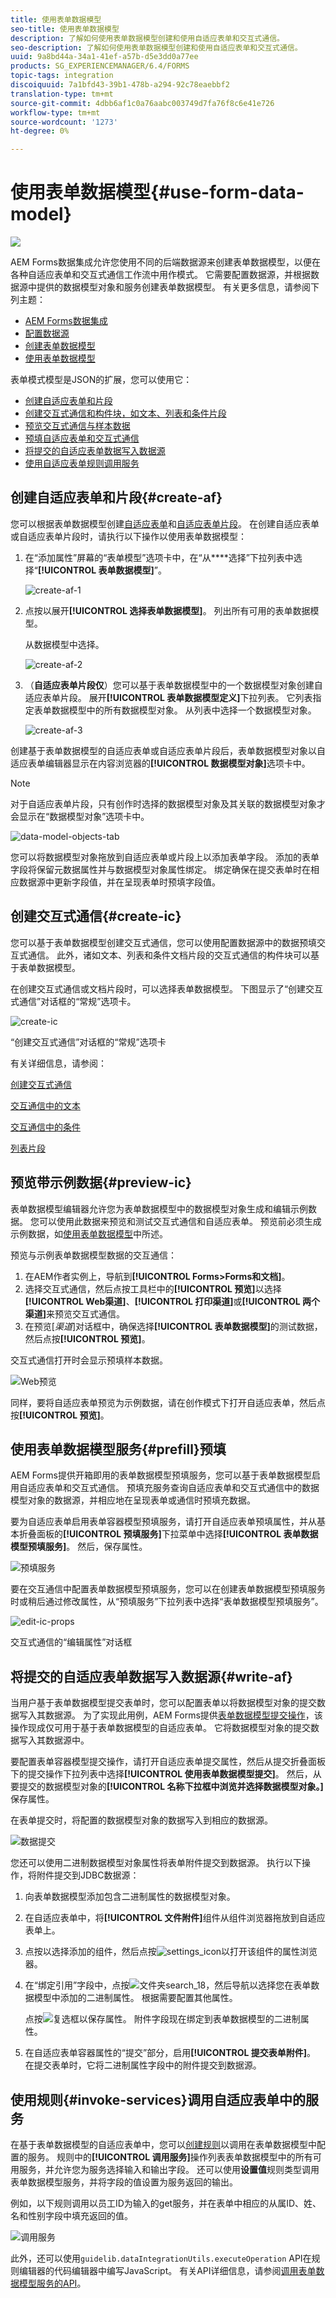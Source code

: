 ```yaml
---
title: 使用表单数据模型
seo-title: 使用表单数据模型
description: 了解如何使用表单数据模型创建和使用自适应表单和交互式通信。
seo-description: 了解如何使用表单数据模型创建和使用自适应表单和交互式通信。
uuid: 9a8bd44a-34a1-41ef-a57b-d5e3dd0a77ee
products: SG_EXPERIENCEMANAGER/6.4/FORMS
topic-tags: integration
discoiquuid: 7a1bfd43-39b1-478b-a294-92c78eaebbf2
translation-type: tm+mt
source-git-commit: 4dbb6af1c0a76aabc003749d7fa76f8c6e41e726
workflow-type: tm+mt
source-wordcount: '1273'
ht-degree: 0%

---
```



# 使用表单数据模型{#use-form-data-model}

![](do-not-localize/data-integeration.png)

AEM Forms数据集成允许您使用不同的后端数据源来创建表单数据模型，以便在各种自适应表单和交互式通信工作流中用作模式。 它需要配置数据源，并根据数据源中提供的数据模型对象和服务创建表单数据模型。 有关更多信息，请参阅下列主题：

* [AEM Forms数据集成](/help/forms/using/data-integration.md)
* [配置数据源](/help/forms/using/configure-data-sources.md)
* [创建表单数据模型](/help/forms/using/create-form-data-models.md)
* [使用表单数据模型](/help/forms/using/work-with-form-data-model.md)

表单模式模型是JSON的扩展，您可以使用它：

* [创建自适应表单和片段](#create-af)
* [创建交互式通信和构件块，如文本、列表和条件片段](#create-ic)
* [预览交互式通信与样本数据](#preview-ic)
* [预填自适应表单和交互式通信](#prefill)
* [将提交的自适应表单数据写入数据源](#write-af)
* [使用自适应表单规则调用服务](#invoke-services)

## 创建自适应表单和片段{#create-af}

您可以根据表单数据模型创建[自适应表单](/help/forms/using/creating-adaptive-form.md)和[自适应表单片段](/help/forms/using/adaptive-form-fragments.md)。 在创建自适应表单或自适应表单片段时，请执行以下操作以使用表单数据模型：

1. 在“添加属性”屏幕的“表单模型”选项卡中，在“从&#x200B;****&#x200B;选择”下拉列表中选择“**[!UICONTROL 表单数据模型]**”。

   ![create-af-1](assets/create-af-1.png)

1. 点按以展开&#x200B;**[!UICONTROL 选择表单数据模型]**。 列出所有可用的表单数据模型。

   从数据模型中选择。

   ![create-af-2](assets/create-af-2.png)

1. （**自适应表单片段仅**）您可以基于表单数据模型中的一个数据模型对象创建自适应表单片段。 展开&#x200B;**[!UICONTROL 表单数据模型定义]**&#x200B;下拉列表。 它列表指定表单数据模型中的所有数据模型对象。 从列表中选择一个数据模型对象。

   ![create-af-3](assets/create-af-3.png)

创建基于表单数据模型的自适应表单或自适应表单片段后，表单数据模型对象以自适应表单编辑器显示在内容浏览器的&#x200B;**[!UICONTROL 数据模型对象]**&#x200B;选项卡中。

>[!NOTE]
>
>对于自适应表单片段，只有创作时选择的数据模型对象及其关联的数据模型对象才会显示在“数据模型对象”选项卡中。

![data-model-objects-tab](assets/data-model-objects-tab.png)

您可以将数据模型对象拖放到自适应表单或片段上以添加表单字段。 添加的表单字段将保留元数据属性并与数据模型对象属性绑定。 绑定确保在提交表单时在相应数据源中更新字段值，并在呈现表单时预填字段值。

## 创建交互式通信{#create-ic}

您可以基于表单数据模型创建交互式通信，您可以使用配置数据源中的数据预填交互式通信。 此外，诸如文本、列表和条件文档片段的交互式通信的构件块可以基于表单数据模型。

在创建交互式通信或文档片段时，可以选择表单数据模型。 下图显示了“创建交互式通信”对话框的“常规”选项卡。

![create-ic](assets/create-ic.png)

“创建交互式通信”对话框的“常规”选项卡

有关详细信息，请参阅：

[创建交互式通信](/help/forms/using/create-interactive-communication.md)

[交互通信中的文本](/help/forms/using/texts-interactive-communications.md)

[交互通信中的条件](/help/forms/using/conditions-interactive-communications.md)

[列表片段](/help/forms/using/lists.md)

## 预览带示例数据{#preview-ic}

表单数据模型编辑器允许您为表单数据模型中的数据模型对象生成和编辑示例数据。 您可以使用此数据来预览和测试交互式通信和自适应表单。 预览前必须生成示例数据，如[使用表单数据模型](/help/forms/using/work-with-form-data-model.md#sample)中所述。

预览与示例表单数据模型数据的交互通信：

1. 在AEM作者实例上，导航到&#x200B;**[!UICONTROL Forms>Forms和文档]**。
1. 选择交互式通信，然后点按工具栏中的&#x200B;**[!UICONTROL 预览]**&#x200B;以选择&#x200B;**[!UICONTROL Web渠道]**、**[!UICONTROL 打印渠道]**&#x200B;或&#x200B;**[!UICONTROL 两个渠道]**&#x200B;来预览交互式通信。
1. 在预览&#x200B;[*渠道*]&#x200B;对话框中，确保选择&#x200B;**[!UICONTROL 表单数据模型]**&#x200B;的测试数据，然后点按&#x200B;**[!UICONTROL 预览]**。

交互式通信打开时会显示预填样本数据。

![Web预览](assets/web-preview.png)

同样，要将自适应表单预览为示例数据，请在创作模式下打开自适应表单，然后点按&#x200B;**[!UICONTROL 预览]**。

## 使用表单数据模型服务{#prefill}预填

AEM Forms提供开箱即用的表单数据模型预填服务，您可以基于表单数据模型启用自适应表单和交互式通信。 预填充服务查询自适应表单和交互式通信中的数据模型对象的数据源，并相应地在呈现表单或通信时预填充数据。

要为自适应表单启用表单容器模型预填服务，请打开自适应表单预填属性，并从基本折叠面板的&#x200B;**[!UICONTROL 预填服务]**&#x200B;下拉菜单中选择&#x200B;**[!UICONTROL 表单数据模型预填服务]**。 然后，保存属性。

![预填服务](assets/prefill-service.png)

要在交互通信中配置表单数据模型预填服务，您可以在创建表单数据模型预填服务时或稍后通过修改属性，从“预填服务”下拉列表中选择“表单数据模型预填服务”。

![edit-ic-props](assets/edit-ic-props.png)

交互式通信的“编辑属性”对话框

## 将提交的自适应表单数据写入数据源{#write-af}

当用户基于表单数据模型提交表单时，您可以配置表单以将数据模型对象的提交数据写入其数据源。 为了实现此用例，AEM Forms提供[表单数据模型提交操作](/help/forms/using/configuring-submit-actions.md)，该操作现成仅可用于基于表单数据模型的自适应表单。 它将数据模型对象的提交数据写入其数据源中。

要配置表单容器模型提交操作，请打开自适应表单提交属性，然后从提交折叠面板下的提交操作下拉列表中选择&#x200B;**[!UICONTROL 使用表单数据模型提交]**。 然后，从要提交的数据模型对象的&#x200B;**[!UICONTROL 名称下拉框中浏览并选择数据模型对象。]**&#x200B;保存属性。

在表单提交时，将配置的数据模型对象的数据写入到相应的数据源。

![数据提交](assets/data-submission.png)

您还可以使用二进制数据模型对象属性将表单附件提交到数据源。 执行以下操作，将附件提交到JDBC数据源：

1. 向表单数据模型添加包含二进制属性的数据模型对象。
1. 在自适应表单中，将&#x200B;**[!UICONTROL 文件附件]**&#x200B;组件从组件浏览器拖放到自适应表单上。
1. 点按以选择添加的组件，然后点按![settings_icon](assets/settings_icon.png)以打开该组件的属性浏览器。
1. 在“绑定引用”字段中，点按![文件夹search_18](assets/foldersearch_18.png)，然后导航以选择您在表单数据模型中添加的二进制属性。 根据需要配置其他属性。

   点按![复选框](assets/check-button.png)以保存属性。 附件字段现在绑定到表单数据模型的二进制属性。

1. 在自适应表单容器属性的“提交”部分，启用&#x200B;**[!UICONTROL 提交表单附件]**。 在提交表单时，它将二进制属性字段中的附件提交到数据源。

## 使用规则{#invoke-services}调用自适应表单中的服务

在基于表单数据模型的自适应表单中，您可以[创建规则](/help/forms/using/rule-editor.md)以调用在表单数据模型中配置的服务。 规则中的&#x200B;**[!UICONTROL 调用服务]**&#x200B;操作列表表单数据模型中的所有可用服务，并允许您为服务选择输入和输出字段。 还可以使用&#x200B;**设置值**&#x200B;规则类型调用表单数据模型服务，并将字段的值设置为服务返回的输出。

例如，以下规则调用以员工ID为输入的get服务，并在表单中相应的从属ID、姓、名和性别字段中填充返回的值。

![调用服务](assets/invoke-service.png)

此外，还可以使用`guidelib.dataIntegrationUtils.executeOperation` API在规则编辑器的代码编辑器中编写JavaScript。 有关API详细信息，请参阅[调用表单数据模型服务的API](/help/forms/using/invoke-form-data-model-services.md)。

